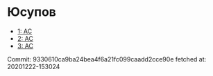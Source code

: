 # Юсупов
- [1: AC](1.md)
- [2: AC](2.md)
- [3: AC](3.md)

Commit: 9330610ca9ba24bea4f6a21fc099caadd2cce90e
 fetched at: 20201222-153024
